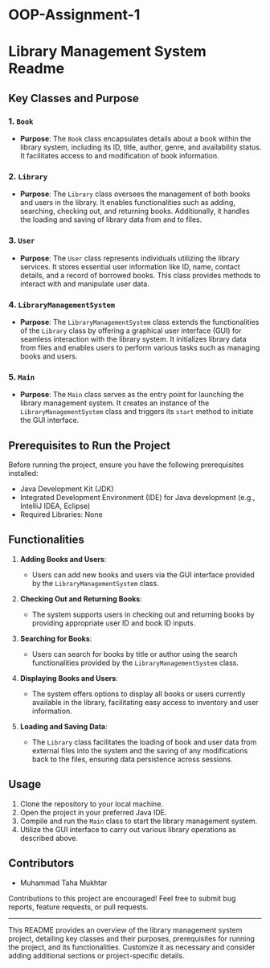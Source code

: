 # OOP-Assignment-1
# Library Management System Readme

## Key Classes and Purpose

### 1. `Book`
- **Purpose**: The `Book` class encapsulates details about a book within the library system, including its ID, title, author, genre, and availability status. It facilitates access to and modification of book information.

### 2. `Library`
- **Purpose**: The `Library` class oversees the management of both books and users in the library. It enables functionalities such as adding, searching, checking out, and returning books. Additionally, it handles the loading and saving of library data from and to files.

### 3. `User`
- **Purpose**: The `User` class represents individuals utilizing the library services. It stores essential user information like ID, name, contact details, and a record of borrowed books. This class provides methods to interact with and manipulate user data.

### 4. `LibraryManagementSystem`
- **Purpose**: The `LibraryManagementSystem` class extends the functionalities of the `Library` class by offering a graphical user interface (GUI) for seamless interaction with the library system. It initializes library data from files and enables users to perform various tasks such as managing books and users.

### 5. `Main`
- **Purpose**: The `Main` class serves as the entry point for launching the library management system. It creates an instance of the `LibraryManagementSystem` class and triggers its `start` method to initiate the GUI interface.

## Prerequisites to Run the Project

Before running the project, ensure you have the following prerequisites installed:

- Java Development Kit (JDK)
- Integrated Development Environment (IDE) for Java development (e.g., IntelliJ IDEA, Eclipse)
- Required Libraries: None

## Functionalities

1. **Adding Books and Users**:
   - Users can add new books and users via the GUI interface provided by the `LibraryManagementSystem` class.

2. **Checking Out and Returning Books**:
   - The system supports users in checking out and returning books by providing appropriate user ID and book ID inputs.

3. **Searching for Books**:
   - Users can search for books by title or author using the search functionalities provided by the `LibraryManagementSystem` class.

4. **Displaying Books and Users**:
   - The system offers options to display all books or users currently available in the library, facilitating easy access to inventory and user information.

5. **Loading and Saving Data**:
   - The `Library` class facilitates the loading of book and user data from external files into the system and the saving of any modifications back to the files, ensuring data persistence across sessions.

## Usage

1. Clone the repository to your local machine.
2. Open the project in your preferred Java IDE.
3. Compile and run the `Main` class to start the library management system.
4. Utilize the GUI interface to carry out various library operations as described above.

## Contributors

- Muhammad Taha Mukhtar

Contributions to this project are encouraged! Feel free to submit bug reports, feature requests, or pull requests.

---
This README provides an overview of the library management system project, detailing key classes and their purposes, prerequisites for running the project, and its functionalities. Customize it as necessary and consider adding additional sections or project-specific details.
